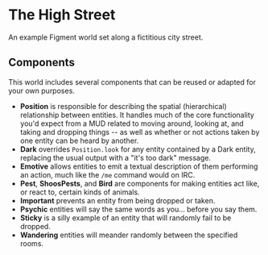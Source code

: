 # The High Street

An example Figment world set along a fictitious city street.

## Components

This world includes several components that can be reused or adapted for your own purposes.

- **Position** is responsible for describing the spatial (hierarchical) relationship between entities. It handles much of the core functionality you'd expect from a MUD related to moving around, looking at, and taking and dropping things -- as well as whether or not actions taken by one entity can be heard by another.
- **Dark** overrides `Position.look` for any entity contained by a Dark entity, replacing the usual output with a "it's too dark" message.
- **Emotive** allows entities to emit a textual description of them performing an action, much like the `/me` command would on IRC.
- **Pest**, **ShoosPests**, and **Bird** are components for making entities act like, or react to, certain kinds of animals.
- **Important** prevents an entity from being dropped or taken.
- **Psychic** entities will say the same words as you... before you say them.
- **Sticky** is a silly example of an entity that will randomly fail to be dropped.
- **Wandering** entities will meander randomly between the specified rooms.

